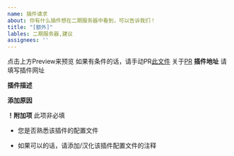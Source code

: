 ```yaml
---
name: 插件请求
about: 你有什么插件想在二期服务器中看到，可以告诉我们！
title: "[额外]"
lables: 二期服务器,建议
assignees: ''
---
```

点击上方Preview来预览
如果有条件的话，请手动PR[此文件](..\..\info.md)
关于[PR](https://github.com/SkeletonCold/server/pulls)
**插件地址**
请填写插件网址

**插件描述**

**添加原因**

**！附加项**
此项非必填
 - 您是否熟悉该插件的配置文件

 - 如果可以的话，请添加/汉化该插件配置文件的注释
